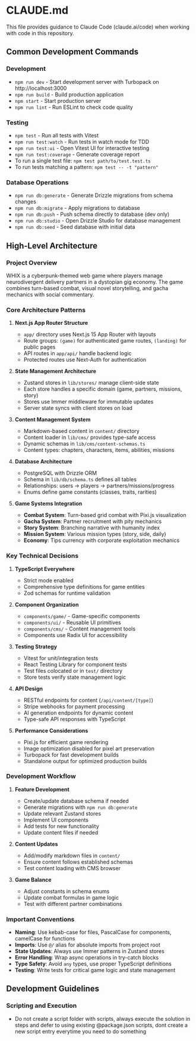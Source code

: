 # CLAUDE.md

This file provides guidance to Claude Code (claude.ai/code) when working with code in this repository.

## Common Development Commands

### Development
- `npm run dev` - Start development server with Turbopack on http://localhost:3000
- `npm run build` - Build production application
- `npm start` - Start production server
- `npm run lint` - Run ESLint to check code quality

### Testing
- `npm test` - Run all tests with Vitest
- `npm run test:watch` - Run tests in watch mode for TDD
- `npm run test:ui` - Open Vitest UI for interactive testing
- `npm run test:coverage` - Generate coverage report
- To run a single test file: `npm test path/to/test.test.ts`
- To run tests matching a pattern: `npm test -- -t "pattern"`

### Database Operations
- `npm run db:generate` - Generate Drizzle migrations from schema changes
- `npm run db:migrate` - Apply migrations to database
- `npm run db:push` - Push schema directly to database (dev only)
- `npm run db:studio` - Open Drizzle Studio for database management
- `npm run db:seed` - Seed database with initial data

## High-Level Architecture

### Project Overview
WHIX is a cyberpunk-themed web game where players manage neurodivergent delivery partners in a dystopian gig economy. The game combines turn-based combat, visual novel storytelling, and gacha mechanics with social commentary.

### Core Architecture Patterns

1. **Next.js App Router Structure**
   - `app/` directory uses Next.js 15 App Router with layouts
   - Route groups: `(game)` for authenticated game routes, `(landing)` for public pages
   - API routes in `app/api/` handle backend logic
   - Protected routes use Next-Auth for authentication

2. **State Management Architecture**
   - Zustand stores in `lib/stores/` manage client-side state
   - Each store handles a specific domain (game, partners, missions, story)
   - Stores use Immer middleware for immutable updates
   - Server state syncs with client stores on load

3. **Content Management System**
   - Markdown-based content in `content/` directory
   - Content loader in `lib/cms/` provides type-safe access
   - Dynamic schemas in `lib/cms/content-schemas.ts`
   - Content types: chapters, characters, items, abilities, missions

4. **Database Architecture**
   - PostgreSQL with Drizzle ORM
   - Schema in `lib/db/schema.ts` defines all tables
   - Relationships: users → players → partners/missions/progress
   - Enums define game constants (classes, traits, rarities)

5. **Game Systems Integration**
   - **Combat System**: Turn-based grid combat with Pixi.js visualization
   - **Gacha System**: Partner recruitment with pity mechanics
   - **Story System**: Branching narrative with humanity index
   - **Mission System**: Various mission types (story, side, daily)
   - **Economy**: Tips currency with corporate exploitation mechanics

### Key Technical Decisions

1. **TypeScript Everywhere**
   - Strict mode enabled
   - Comprehensive type definitions for game entities
   - Zod schemas for runtime validation

2. **Component Organization**
   - `components/game/` - Game-specific components
   - `components/ui/` - Reusable UI primitives
   - `components/cms/` - Content management tools
   - Components use Radix UI for accessibility

3. **Testing Strategy**
   - Vitest for unit/integration tests
   - React Testing Library for component tests
   - Test files colocated or in `test/` directory
   - Store tests verify state management logic

4. **API Design**
   - RESTful endpoints for content (`/api/content/[type]`)
   - Stripe webhooks for payment processing
   - AI generation endpoints for dynamic content
   - Type-safe API responses with TypeScript

5. **Performance Considerations**
   - Pixi.js for efficient game rendering
   - Image optimization disabled for pixel art preservation
   - Turbopack for fast development builds
   - Standalone output for optimized production builds

### Development Workflow

1. **Feature Development**
   - Create/update database schema if needed
   - Generate migrations with `npm run db:generate`
   - Update relevant Zustand stores
   - Implement UI components
   - Add tests for new functionality
   - Update content files if needed

2. **Content Updates**
   - Add/modify markdown files in `content/`
   - Ensure content follows established schemas
   - Test content loading with CMS browser

3. **Game Balance**
   - Adjust constants in schema enums
   - Update combat formulas in game logic
   - Test with different partner combinations

### Important Conventions

- **Naming**: Use kebab-case for files, PascalCase for components, camelCase for functions
- **Imports**: Use `@/` alias for absolute imports from project root
- **State Updates**: Always use Immer patterns in Zustand stores
- **Error Handling**: Wrap async operations in try-catch blocks
- **Type Safety**: Avoid `any` types, use proper TypeScript definitions
- **Testing**: Write tests for critical game logic and state management

## Development Guidelines

### Scripting and Execution
- Do not create a script folder with scripts, always execute the solution in steps and defer to using existing @package.json scripts, dont create a new script entry everytime you need to do something